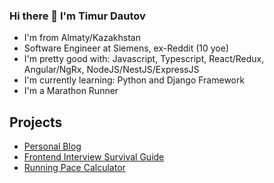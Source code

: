 ### Hi there 👋 I'm Timur Dautov

- I'm from Almaty/Kazakhstan
- Software Engineer at Siemens, ex-Reddit (10 yoe)
- I'm pretty good with: Javascript, Typescript, React/Redux, Angular/NgRx, NodeJS/NestJS/ExpressJS
- I'm currently learning: Python and Django Framework
- I'm a Marathon Runner


## Projects
- [Personal Blog](https://tmdautov.com/)
- [Frontend Interview Survival Guide](https://zenfrontend.com/)
- [Running Pace Calculator](https://runcalculator.vercel.app)
